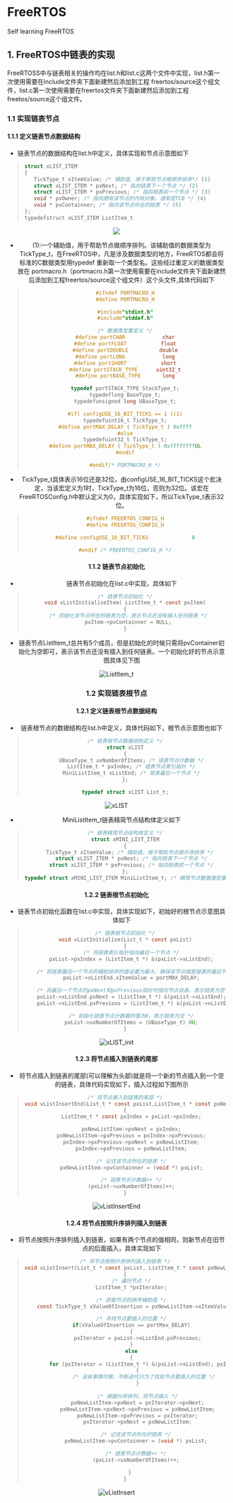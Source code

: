 # FreeRTOS

Self learning FreeRTOS

## 1. FreeRTOS中链表的实现 

FreeRTOSS中与链表相关的操作均在list.h和list.c这两个文件中实现，list.h第一次使用需要在include文件夹下面新建然后添加到工程
freertos/source这个组文件，list.c第一次使用需要在freertos文件夹下面新建然后添加到工程freetos/source这个组文件。

### 1.1 实现链表节点

#### 1.1.1 定义链表节点数据结构

* 链表节点的数据结构在list.h中定义，具体实现和节点示意图如下

> ```c
> struct xLIST_ITEM
> {
>    TickType_t xItemValue; /* 辅助值，用于帮助节点做顺序排序*/ (1)
>    struct xLIST_ITEM * pxNext; /* 指向链表下一个节点 */ (2)
>    struct xLIST_ITEM * pxPrevious; /* 指向链表前一个节点 */ (3)
>    void * pvOwner; /* 指向拥有该节点的内核对象，通常是TCB */ (4)
>    void * pvContainner; /* 指向该节点所在的链表 */ (5)
> };
> typedefstruct xLIST_ITEM ListItem_t
>```

<div align=center>
<img src="https://doc.embedfire.com/rtos/freertos/zh/latest/_images/listsa008.png"
</div>

* (1):一个辅助值，用于帮助节点做顺序排列。该辅助值的数据类型为TickType_t，在FreeRTOS中，凡是涉及数据类型的地方，FreeRTOS都会将标准的C数据类型用typedef 重新取一个类型名。这些经过重定义的数据类型放在 portmacro.h（portmacro.h第一次使用需要在include文件夹下面新建然后添加到工程freertos/source这个组文件）这个头文件,具体代码如下

> ```c
> #ifndef PORTMACRO_H
> #define PORTMACRO_H
>
> #include"stdint.h"
> #include"stddef.h"
>
> /* 数据类型重定义 */
> #define portCHAR            char
> #define portFLOAT           float
> #define portDOUBLE          double
> #define portLONG            long
> #define portSHORT           short
> #define portSTACK_TYPE      uint32_t
> #define portBASE_TYPE       long
>
> typedef portSTACK_TYPE StackType_t;
> typedeflong BaseType_t;
> typedefunsigned long UBaseType_t;
>
> #if( configUSE_16_BIT_TICKS == 1 )(1)
> typedefuint16_t TickType_t;
> #define portMAX_DELAY ( TickType_t ) 0xffff
> #else
> typedefuint32_t TickType_t;
> #define portMAX_DELAY ( TickType_t ) 0xffffffffUL
> #endif
>
> #endif/* PORTMACRO_H */
> ```

* TickType_t具体表示16位还是32位，由configUSE_16_BIT_TICKS这个宏决定，当该宏定义为1时，TickType_t为16位，否则为32位。该宏在FreeRTOSConfig.h中默认定义为0，具体实现如下，所以TickType_t表示32位。

> ```c
> #ifndef FREERTOS_CONFIG_H
> #define FREERTOS_CONFIG_H
> 
> #define configUSE_16_BIT_TICKS              0
>
> #endif /* FREERTOS_CONFIG_H */
> ```

#### 1.1.2 链表节点初始化

* 链表节点初始化在list.c中实现，具体如下

> ```c
> /* 链表节点初始化 */
> void vListInitialiseItem( ListItem_t * const pxItem)
> {
>   /* 初始化该节点所在的链表为空，表示节点还没有插入任何链表 */
>    pxItem->pvContainner = NULL; 
> }
> ```

* 链表节点ListItem_t总共有5个成员，但是初始化的时候只需将pvContainer初始化为空即可，表示该节点还没有插入到任何链表。一个初始化好的节点示意图具体见下图

![ListItem_t](https://doc.embedfire.com/rtos/freertos/zh/latest/_images/listsa009.png)

### 1.2 实现链表根节点

#### 1.2.1 定义链表根节点数据结构

* 链表根节点的数据结构在list.h中定义，具体代码如下，根节点示意图也如下

> ```c
> /* 链表根节点数据结构定义 */
> struct xLIST
> {
>     UBaseType_t uxNumberOfItems; /* 链表节点计数器 */
>     ListItem_t * pxIndex; /* 链表节点索引指针 */
>     MiniListItem_t xListEnd; /* 链表最后一个节点 */
> };
> 
> typedef struct xLIST List_t;
> ```

![xLIST](https://doc.embedfire.com/rtos/freertos/zh/latest/_images/listsa010.png)

* MiniListItem_t链表精简节点结构体定义如下

> ```c
> /* 链表精简节点结构体定义 */
> struct xMINI_LIST_ITEM
> {
>     TickType_t xItemValue; /* 辅助值，用于帮助节点做升序排序 */ 
>     struct xLIST_ITEM * pxNext; /* 指向链表下一个节点 */
>     struct xLIST_ITEM * pxPrevious; /* 指向链表前一个节点 */
> };
> typedef struct xMINI_LIST_ITEM MiniListItem_t; /* 精简节点数据类型重定义 */
> ```

#### 1.2.2 链表根节点初始化

* 链表节点初始化函数在list.c中实现，具体实现如下，初始好的根节点示意图具体如下

> ```c
> /* 链表根节点初始化 */
> void vListInitialise(List_t * const pxList)
> {
>     /* 将链表索引指针指向最后一个节点 */
>     pxList->pxIndex = (ListItem_t *) &(pxList->xListEnd);
>
>     /* 将链表最后一个节点的辅助排序的值设置为最大，确保该节点就是链表的最后节点 */
>     pxList->xListEnd.xItemValue = portMAX_DELAY;
>
>     /* 将最后一个节点的pxNext和pxPrevious指针均指向节点自身，表示链表为空 */
>     pxList->xListEnd.pxNext = (ListItem_t *) &(pxList->xListEnd);
>     pxList->xListEnd.pxPrevious = (ListItem_t *) &(pxList->xListEnd);
> 
>     /* 初始化链表节点计数器的值为0，表示链表为空 */
>     pxList->uxNumberOfItems = (UBaseType_t) 0U;
> }
> ```

![xLIST_init](https://doc.embedfire.com/rtos/freertos/zh/latest/_images/listsa011.png)

#### 1.2.3 将节点插入到链表的尾部

* 将节点插入到链表的尾部(可以理解为头部)就是将一个新的节点插入到一个空的链表，具体代码实现如下，插入过程如下图所示

> ```c
> /* 将节点接入到链表的尾部 */
> void vListInsertEnd(List_t * const pxList,ListItem_t * const pxNewListItem)
> {
>     ListItem_t * const pxIndex = pxList->pxIndex;
>
>     pxNewListItem->pxNext = pxIndex;
>     pxNewListItem->pxPrevious = pxIndex->pxPrevious;
>     pxIndex->pxPrevious->pxNext = pxNewListItem;
>     pxIndex->pxPrevious = pxNewListItem;
>
>     /* 记住该节点所在的链表 */
>     pxNewListItem->pvContainner = (void *) pxList;
>
>     /* 链表节点计数器++ */
>     (pxList->uxNumberOfItems)++;
> }
> ```

![vListInsertEnd](https://doc.embedfire.com/rtos/freertos/zh/latest/_images/listsa012.png)

#### 1.2.4 将节点按照升序排列插入到链表

* 将节点按照升序排列插入到链表，如果有两个节点的值相同，则新节点在旧节点的后面插入，具体实现如下

> ```c
> /* 将节点按照升序排列插入到链表 */
> void vListInsert(List_t * const pxList, ListItem_t * const pxNewListItem)
> {
>     /* 遍历节点 */
>     ListItem_t *pxIterator;
>
>     /* 获取节点的排序辅助值 */
>     const TickType_t xValueOfInsertion = pxNewListItem->xItemValue;
>
>     /* 寻找节点要插入的位置 */
>     if(xValueOfInsertion == portMax_DELAY)
>     {
>         pxIterator = pxList->xListEnd.pxPrevious;
>     }
>     else
>     {
>         for (pxIterator = (ListItem_t *) &(pxList->xListEnd); pxIterator->pxNext->xItemValue <= xValueOfInsertion; pxIterator = pxIterator->pxNext)
>         {
>             /* 没有事情可做，不断迭代只为了找到节点要插入的位置 */
>         }
>         
>         /* 根据升序排列，将节点插入 */
>         pxNewListItem->pxNext = pxIterator->pxNext;
>         pxNewListItem->pxNext->pxPrevious = pxNewListItem;
>         pxNewListItem->pxPrevious = pxIterator;
>         pxIterator->pxNext = pxNewListItem;
>
>        /* 记住该节点所在的链表 */
>        pxNewListItem->pvContainner = (void *) pxList;
>
>        /* 链表节点计数器++ */
>        (pxList->uxNumberOfItems)++;
>
>    }
> }
> ```

![vListInsert](https://doc.embedfire.com/rtos/freertos/zh/latest/_images/listsa013.png)